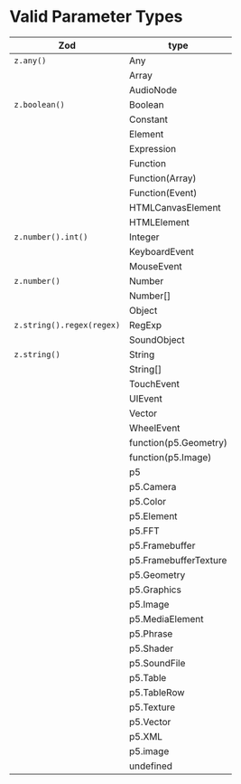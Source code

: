 # Valid Parameter Types

| Zod | type |
|-----|------|
| `z.any()` | Any |
| | Array |
| | AudioNode |
| `z.boolean()` | Boolean |
| | Constant |
| | Element |
| | Expression |
| | Function |
| | Function(Array) |
| | Function(Event) |
| | HTMLCanvasElement |
| | HTMLElement |
| `z.number().int()` | Integer |
| | KeyboardEvent |
| | MouseEvent |
| `z.number()` | Number |
| | Number[] |
| | Object |
| `z.string().regex(regex)` | RegExp |
| | SoundObject |
| `z.string()` | String |
| | String[] |
| | TouchEvent |
| | UIEvent |
| | Vector |
| | WheelEvent |
| | function(p5.Geometry) |
| | function(p5.Image) |
| | p5 |
| | p5.Camera |
| | p5.Color |
| | p5.Element |
| | p5.FFT |
| | p5.Framebuffer |
| | p5.FramebufferTexture |
| | p5.Geometry |
| | p5.Graphics |
| | p5.Image |
| | p5.MediaElement |
| | p5.Phrase |
| | p5.Shader |
| | p5.SoundFile |
| | p5.Table |
| | p5.TableRow |
| | p5.Texture |
| | p5.Vector |
| | p5.XML |
| | p5.image |
| | undefined |
